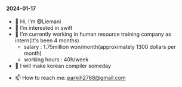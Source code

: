 #### 2024-01-17

- 👋 Hi, I’m @Liemani
- 👀 I’m interested in swift
- 🌱 I'm  currently working in human resource training company as intern(It's been 4 months)
  - salary : 1.75million won/month(approximately 1300 dollars per month)
  - working hours : 40h/week
- 🌱 I will make korean compiler someday
<!--- 💞️ I’m looking to collaborate on ... --->
- 📫 How to reach me: parkjh2768@gmail.com

<!---
Liemani/Liemani is a ✨ special ✨ repository because its `README.md` (this file) appears on your GitHub profile.
You can click the Preview link to take a look at your changes.
--->
